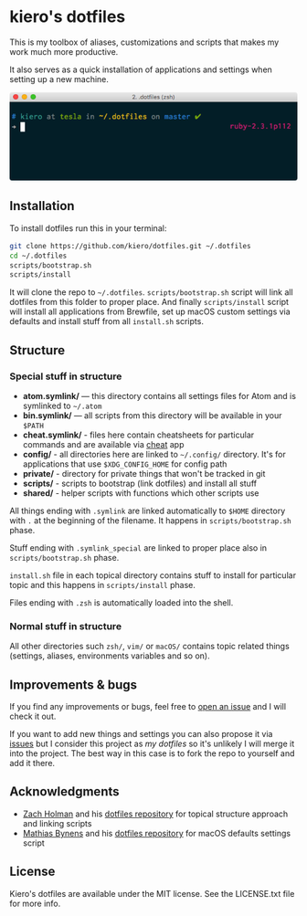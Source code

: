 # kiero's dotfiles

This is my toolbox of aliases, customizations and scripts that makes my work much more productive.

It also serves as a quick installation of applications and settings when setting up a new machine.

![dotfiles in iTerm](https://raw.githubusercontent.com/kiero/dotfiles/master/screenshot.png)

## Installation

To install dotfiles run this in your terminal:

```sh
git clone https://github.com/kiero/dotfiles.git ~/.dotfiles
cd ~/.dotfiles
scripts/bootstrap.sh
scripts/install
```

It will clone the repo to `~/.dotfiles`. `scripts/bootstrap.sh` script will link all dotfiles from this folder to proper place. And finally `scripts/install` script will install all applications from Brewfile, set up macOS custom settings via defaults and install stuff from all `install.sh` scripts.

## Structure

### Special stuff in structure

* **atom.symlink/** — this directory contains all settings files for Atom and is symlinked to `~/.atom`
* **bin.symlink/** — all scripts from this directory will be available in your `$PATH`
* **cheat.symlink/** - files here contain cheatsheets for particular commands and are available via [cheat](https://github.com/chrisallenlane/cheat) app
* **config/** - all directories here are linked to `~/.config/` directory. It's for applications that use `$XDG_CONFIG_HOME` for config path
* **private/** - directory for private things that won't be tracked in git
* **scripts/** - scripts to bootstrap (link dotfiles) and install all stuff
* **shared/** - helper scripts with functions which other scripts use

All things ending with `.symlink` are linked automatically to `$HOME` directory with `.` at the beginning of the filename. It happens in `scripts/bootstrap.sh` phase.

Stuff ending with `.symlink_special` are linked to proper place also in `scripts/bootstrap.sh` phase.

`install.sh` file in each topical directory contains stuff to install for particular topic and this happens in `scripts/install` phase.

Files ending with `.zsh` is automatically loaded into the shell.

### Normal stuff in structure

All other directories such `zsh/`, `vim/` or `macOS/` contains topic related things (settings, aliases, environments variables and so on).

## Improvements & bugs

If you find any improvements or bugs, feel free to [open an issue](https://github.com/kiero/dotfiles/issues) and I will check it out.

If you want to add new things and settings you can also propose it via [issues](https://github.com/kiero/dotfiles/issues) but I consider this project as *my dotfiles* so it's unlikely I will merge it into the project. The best way in this case is to fork the repo to yourself and add it there.

## Acknowledgments

* [Zach Holman](https://zachholman.com) and his [dotfiles repository](https://github.com/holman/dotfiles) for topical structure approach and linking scripts
* [Mathias Bynens](https://mathiasbynens.be/) and his [dotfiles repository](https://github.com/mathiasbynens/dotfiles) for macOS defaults settings script

## License

Kiero's dotfiles are available under the MIT license. See the LICENSE.txt file for more info.
